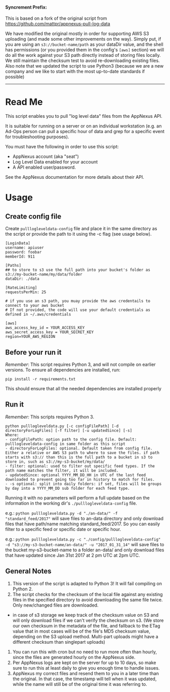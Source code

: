 #### Syncrement Prefix:
This is based on a fork of the original script from https://github.com/mattpr/appnexus-pull-log-data

We have modified the original mostly in order for supporting AWS S3 uploading (and made some other improvements on the way).
Simply put, if you are using an `s3://bucket-name/path` as your dataDir value, and the shell has permissions (or you provided them in the config's `[aws]` section) we will do all the work against your S3 path directly instead of storing files locally.
We still maintain the checksum test to avoid re-downloading existing files.
Also note that we updated the script to use Python3 (because we are a new company and we like to start with the most up-to-date standards if possible)

___________________

# Read Me

This script enables you to pull "log level data" files from the AppNexus API.  

It is suitable for running on a server or on an individual workstation (e.g. an Ad-Ops person can pull a specific hour of data and grep for a specific event for troubleshooting purposes).

You must have the following in order to use this script:

- AppNexus account (aka "seat")
- Log Level Data enabled for your account
- A API enabled user/password.

See the AppNexus documentation for more details about their API.

# Usage

## Create config file

Create `pulllogleveldata-config` file and place it in the same directory as the script or provide the path to it using the -c flag (see usage below).

```
[LoginData]
username: apiuser
password: foobar
memberId: 911

[Paths]
## to store to s3 use the full path into your bucket's folder as s3://my-bucket-name/my/data/folder
dataDir: ./data

[RateLimiting]
requestsPerMin: 25

# if you use an s3 path, you muay provide the aws credentails to connect to your aws bucket
# If not provided, the code will use your default credentials as defined in ~/.aws/credentials

[aws]
aws_access_key_id = YOUR_ACCESS_KEY
aws_secret_access_key = YOUR_SECRET_KEY
region=YOUR_AWS_REGION
```

## Before your run it
_Remember_: This script requires Python 3, and will not compile on earlier versions.
To ensure all dependencies are installed, run:

 `pip install -r requirements.txt`
 
This should ensure that all the needed dependencies are installed properly
 
## Run it

_Remember:_ This scripts requires Python 3.

```
python pulllogleveldata.py [-c configFilePath] [-d directoryForLogFiles] [-f filter] [-u updatedSince] [-s]
Where:
- configFilePath: option path to the config file. Default: pulllogleveldata-config in same folder as this script
- directoryForLogFiles: optional. Default taken from config file. Either a relative or AWS S3 path to where to save the files. if path starts with s3:// than this is the full path to a bucket in s3 to store in, such as s3://my-s3-bucket/my/data/
- filter: optional: used to filter out specific feed types. If the path name matches the filter, it will be included.
- updatedSince: optional YYYY_MM_DD_HH in UTC of the last feed downloaded to prevent going too far in history to match for files.
- -s optional: split into daily folders: if set, files will be groups by day into a YYYY_MM_DD sub folder for each feed type.
```

Running it with no parameters will perform a full update based on the information in the working dir's `./pulllogleveldata-config` file.

e.g.:  `python pulllogleveldata.py -d "./an-data/" -f "standard_feed/2017"`
will save files to an-data directory and only download files that have path/name matching standard_feed/2017.  So you can easily filter to a specific feed or specific date or specific hour.

e.g.:  `python pulllogleveldata.py -c "./config/pulllogleveldata-config" -d "s3://my-s3-bucket-name/an-data/" -u "2017_01_31_14"`
will save files to the bucket my-s3-bucket-name to a folder an-data/ and only download files that have updated since Jan 31st 2017 at 2 pm UTC at 2pm UTC.

## General Notes
1. This version of the script is adapted to Python 3! It will fail compiling on Python 2.
1. The script checks for the checksum of the local file against any existing files in the specified directory to avoid downloading the same file twice.  Only new/changed files are downloaded.
 * in case of s3 storage we keep track of the checksum value on S3 and will only download files if we can't verify the checksum on s3. (We store our own checksum in the metadata of the file, and fallback to the ETag value that in most cases will be of the file's MD5 checksum value, depending on the S3 upload method. Multi-part uploads might have a different checksum than singlepart uploads) 
1. You can run this with cron but no need to run more often than hourly, since the files are generated hourly on the AppNexus side. 
1. Per AppNexus logs are kept on the server for up to 10 days, so make sure to run this at least daily to give you enough time to handle issues.
1. AppNexus my correct files and resend them to you in a later time than the original. In that case, the timestamp will tell when it was updated, while the name will still be of the original time it was referring to.
